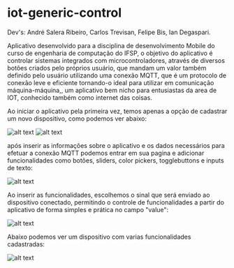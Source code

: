 # iot-generic-control

Dev's: André Salera Ribeiro, Carlos Trevisan, Felipe Bis, Ian Degaspari.

Aplicativo desenvolvido para a disciplina de desenvolvimento Mobile do curso de engenharia de computação do IFSP, o objetivo do aplicativo é controlar sistemas integrados com microcontroladores, através de diversos botões criados pelo próprios usuário, que mandam um valor também definido pelo usuário utilizando uma conexão MQTT, que é um protocolo de conexão leve e eficiente tornando-o ideal para utilizar em comunicação máquina-máquina,, um aplicativo bem nicho para entusiastas da area de IOT, conhecido também como internet das coisas.

Ao iniciar o aplicativo pela primeira vez, temos apenas a opção de cadastrar um novo dispositivo, como podemos ver abaixo:

![alt text](https://github.com/carlostrevisan1/iot-generic-control/raw/master/imagens_read/tela_inicial.jpg "Logo Title Text 1")  ![alt text](https://github.com/carlostrevisan1/iot-generic-control/raw/master/imagens_read/add_device.jpg "Logo Title Text 1")


após inserir as informações sobre o aplicativo e os dados necessários para efetuar a conexão MQTT podemos entrar em sua pagina e adicionar funcionalidades como botões, sliders, color pickers, togglebuttons e inputs de texto:

![alt text](https://github.com/carlostrevisan1/iot-generic-control/raw/master/imagens_read/escolha_botoes.jpg "Logo Title Text 1")

Ao inserir as funcionalidades, escolhemos o sinal que será enviado ao dispositivo conectado, permitindo o controle de funcionalidades a partir do aplicativo de forma simples e prática no campo "value":

![alt text](https://github.com/carlostrevisan1/iot-generic-control/raw/master/imagens_read/sinal.jpg "Logo Title Text 1")

Abaixo podemos ver um dispositivo com varias funcionalidades cadastradas:

![alt text](https://github.com/carlostrevisan1/iot-generic-control/raw/master/imagens_read/botoes_cadastrados.jpg "Logo Title Text 1")
